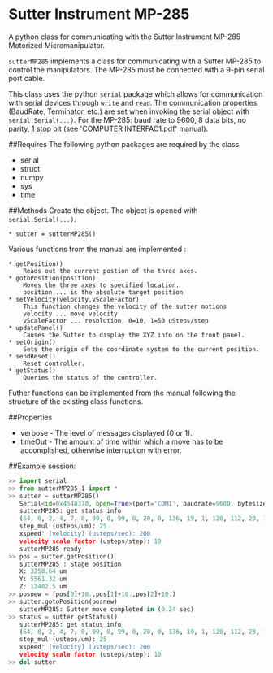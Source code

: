 Sutter Instrument MP-285
========================

A python class for communicating with the Sutter Instrument MP-285 Motorized Micromanipulator. 

`sutterMP285` implements a class for communicating with a Sutter MP-285 to control the manipulators. The MP-285   must be connected with a 9-pin serial port cable. 

This class uses the python `serial` package which allows for communication with serial devices through `write` and `read`. The communication properties (BaudRate, Terminator, etc.) are set when invoking the serial object with `serial.Serial(...)`. For the MP-285: baud rate to 9600, 8 data bits, no parity, 1 stop bit (see 'COMPUTER INTERFAC1.pdf' manual). 

##Requires
The following python packages are required by the class. 

* serial
* struct
* numpy
* sys
* time

##Methods
  Create the object. The object is opened with `serial.Serial(...)`.

    * sutter = sutterMP285()

  Various functions from the manual are implemented :

    * getPosition()
		Reads out the current postion of the three axes. 
    * gotoPosition(position)
		Moves the three axes to specified location.
		position ... is the absolute target position
    * setVelocity(velocity,vScaleFactor)
		This function changes the velocity of the sutter motions
		velocity ... move velocity
		vScaleFactor ... resolution, 0=10, 1=50 uSteps/step
    * updatePanel()
		Causes the Sutter to display the XYZ info on the front panel.
    * setOrigin()
		Sets the origin of the coordinate system to the current position.
    * sendReset()
		Reset controller. 
    * getStatus()
		Queries the status of the controller. 

Futher functions can be implemented from the manual following the structure of the existing class functions. 

##Properties

* verbose - The level of messages displayed (0 or 1). 
* timeOut - The amount of time within which a move has to be accomplished, otherwise interruption with error. 

##Example session:

```python
>> import serial
>> from sutterMP285_1 import *
>> sutter = sutterMP285()
   Serial<id=0x4548370, open=True>(port='COM1', baudrate=9600, bytesize=8, parity='N', stopbits=1, timeout=30, xonxoff=False, rtscts=False, dsrdtr=False)
   sutterMP285: get status info
   (64, 0, 2, 4, 7, 0, 99, 0, 99, 0, 20, 0, 136, 19, 1, 120, 112, 23, 16, 39, 80, 0, 0, 0, 25, 0, 4, 0, 200, 0, 84, 1)
   step_mul (usteps/um): 25
   xspeed" [velocity] (usteps/sec): 200
   velocity scale factor (usteps/step): 10
   sutterMP285 ready
>> pos = sutter.getPosition()
   sutterMP285 : Stage position
   X: 3258.64 um
   Y: 5561.32 um
   Z: 12482.5 um
>> posnew = (pos[0]+10.,pos[1]+10.,pos[2]+10.)
>> sutter.gotoPosition(posnew)
   sutterMP285: Sutter move completed in (0.24 sec)
>> status = sutter.getStatus()
   sutterMP285: get status info
   (64, 0, 2, 4, 7, 0, 99, 0, 99, 0, 20, 0, 136, 19, 1, 120, 112, 23, 16, 39, 80, 0, 0, 0, 25, 0, 4, 0, 200, 0, 84, 1)
   step_mul (usteps/um): 25
   xspeed" [velocity] (usteps/sec): 200
   velocity scale factor (usteps/step): 10
>> del sutter
```


